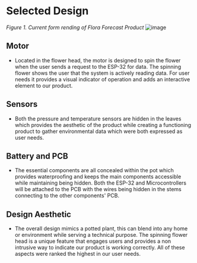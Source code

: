# Selected Design   

*Figure 1. Current form rending of Flora Forecast Product*
![image](https://github.com/Team-310/Team-310.github.io/assets/156128630/6789b586-0136-4b2d-ab94-c68fa8e1bc55)

## **Motor**
* Located in the flower head, the motor is designed to spin the flower when the user sends a request to the ESP-32 for data. The spinning flower shows the user that the system is actively reading data. For user needs it provides a visual indicator of operation and adds an interactive element to our product.

## **Sensors**
* Both the pressure and temperature sensors are hidden in the leaves which provides the aesthetic of the product while creating a functioning product to gather environmental data which were both expressed as user needs.

## **Battery and PCB**
* The essential components are all concealed within the pot which provides waterproofing and keeps the main components accessible while maintaining being hidden. Both the ESP-32 and Microcontrollers will be attached to the PCB with the wires being hidden in the stems connecting to the other components' PCB.

## **Design Aesthetic**
* The overall design mimics a potted plant, this can blend into any home or environment while serving a technical purpose. The spinning flower head is a unique feature that engages users and provides a non intrusive way to indicate our product is working correctly. All of these aspects were ranked the highest in our user needs.
  
